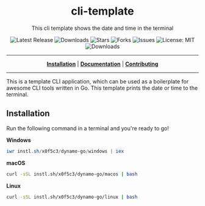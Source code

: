 <h1 align="center">cli-template</h1>
<p align="center">This cli template shows the date and time in the terminal</p>

<p align="center">

<a style="text-decoration: none" href="https://github.com/x0f5c3/dynamo-go/releases">
<img src="https://img.shields.io/github/v/release/x0f5c3/dynamo-go?style=flat-square" alt="Latest Release">
</a>

<a style="text-decoration: none" href="https://github.com/x0f5c3/dynamo-go/releases">
<img src="https://img.shields.io/github/downloads/x0f5c3/dynamo-go/total.svg?style=flat-square" alt="Downloads">
</a>

<a style="text-decoration: none" href="https://github.com/x0f5c3/dynamo-go/stargazers">
<img src="https://img.shields.io/github/stars/x0f5c3/dynamo-go.svg?style=flat-square" alt="Stars">
</a>

<a style="text-decoration: none" href="https://github.com/x0f5c3/dynamo-go/fork">
<img src="https://img.shields.io/github/forks/x0f5c3/dynamo-go.svg?style=flat-square" alt="Forks">
</a>

<a style="text-decoration: none" href="https://github.com/x0f5c3/dynamo-go/issues">
<img src="https://img.shields.io/github/issues/x0f5c3/dynamo-go.svg?style=flat-square" alt="Issues">
</a>

<a style="text-decoration: none" href="https://opensource.org/licenses/MIT">
<img src="https://img.shields.io/badge/License-MIT-yellow.svg?style=flat-square" alt="License: MIT">
</a>

<br/>

<a style="text-decoration: none" href="https://github.com/x0f5c3/dynamo-go/releases">
<img src="https://img.shields.io/badge/platform-windows%20%7C%20macos%20%7C%20linux-informational?style=for-the-badge" alt="Downloads">
</a>

<br/>

</p>

----

<p align="center">
<strong><a href="https://x0f5c3.github.io/dynamo-go/#/installation">Installation</a></strong>
|
<strong><a href="https://x0f5c3.github.io/dynamo-go/#/docs">Documentation</a></strong>
|
<strong><a href="https://x0f5c3.github.io/dynamo-go/#/CONTRIBUTING">Contributing</a></strong>
</p>

----

This is a template CLI application, which can be used as a boilerplate for awesome CLI tools written in Go.
This template prints the date or time to the terminal.

## Installation

Run the following command in a terminal and you're ready to go!

**Windows**
```powershell
iwr instl.sh/x0f5c3/dynamo-go/windows | iex
```

**macOS**
```bash
curl -sSL instl.sh/x0f5c3/dynamo-go/macos | bash
```

**Linux**
```bash
curl -sSL instl.sh/x0f5c3/dynamo-go/linux | bash
```
